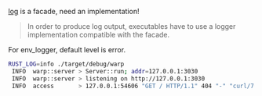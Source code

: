 [log](https://lib.rs/crates/log) is a facade, need an implementation!

> In order to produce log output, executables have to use a logger implementation compatible with the facade.

For env_logger, default level is error.

```sh
RUST_LOG=info ./target/debug/warp
 INFO  warp::server > Server::run; addr=127.0.0.1:3030
 INFO  warp::server > listening on http://127.0.0.1:3030
 INFO  access       > 127.0.0.1:54606 "GET / HTTP/1.1" 404 "-" "curl/7.74.0" 37.406µs
```
